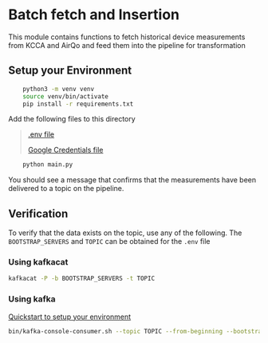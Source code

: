 # Batch fetch and Insertion
This module contains functions to fetch historical device measurements from KCCA and AirQo and feed them into the pipeline for transformation
## Setup your Environment
```bash
    python3 -m venv venv
    source venv/bin/activate
    pip install -r requirements.txt
```
Add the following files to this directory
>[.env file](https://docs.google.com/document/d/1vsShgi7LE3BnWLguxXbjXHaWQCnx9Q7Y259CFGlJHeQ/edit)
> 
>[Google Credentials file](https://drive.google.com/file/d/1i2cjGnOl8mftfXWGm5OIXWQrwQHhqkas/view?usp=sharing)
```bash
    python main.py
```
You should see a message that confirms that the measurements have been delivered to a topic on the pipeline.
## Verification
To verify that the data exists on the topic, use any of the following. The `BOOTSTRAP_SERVERS` and `TOPIC` can be obtained for the `.env` file
### Using kafkacat
```bash
kafkacat -P -b BOOTSTRAP_SERVERS -t TOPIC
```
### Using kafka 
[Quickstart to setup your environment](https://kafka.apache.org/quickstart)
```bash
bin/kafka-console-consumer.sh --topic TOPIC --from-beginning --bootstrap-server BOOTSTRAP_SERVERS
```

